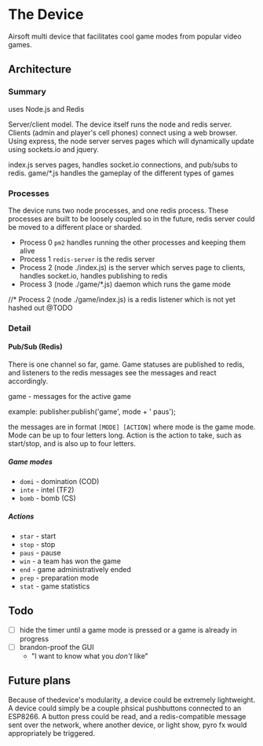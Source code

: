 # The Device

Airsoft multi device that facilitates cool game modes from popular video games.


## Architecture

### Summary

uses Node.js and Redis

Server/client model. The device itself runs the node and redis server. Clients (admin and player's cell phones) connect using a web browser. Using express, the node server serves pages which will dynamically update using sockets.io and jquery.

index.js serves pages, handles socket.io connections, and pub/subs to redis. game/*.js handles the gameplay of the different types of games


### Processes

The device runs two node processes, and one redis process. These processes are built to be loosely coupled so in the future, redis server could be moved to a different place or sharded.

* Process 0 `pm2` handles running the other processes and keeping them alive
* Process 1 `redis-server` is the redis server
* Process 2 (node ./index.js) is the server which serves page to clients, handles socket.io, handles publishing to redis
* Process 3 (node ./game/*.js) daemon which runs the game mode


//* Process 2 (node ./game/index.js) is a redis listener which is not yet hashed out @TODO



### Detail


#### Pub/Sub (Redis)

There is one channel so far, game. Game statuses are published to redis, and listeners to the redis messages see the messages and react accordingly.

game - messages for the active game

example: publisher.publish('game', mode + ' paus');

the messages are in format `[MODE] [ACTION]` where mode is the game mode. Mode can be up to four letters long. Action is the action to take, such as start/stop, and is also up to four letters.

##### Game modes

* `domi` - domination (COD)
* `inte` - intel (TF2)
* `bomb` - bomb (CS)

##### Actions

* `star` - start
* `stop` - stop
* `paus` - pause
* `win` - a team has won the game
* `end` - game administratively ended
* `prep` - preparation mode
* `stat` - game statistics




## Todo

* [ ] hide the timer until a game mode is pressed or a game is already in progress 
* [ ] brandon-proof the GUI
  * "I want to know what you _don't_ like"
  
  
## Future plans

Because of thedevice's modularity, a device could be extremely lightweight. A device could simply be a couple phsical pushbuttons connected to an ESP8266. A button press could be read, and a redis-compatible message sent over the network, where another device, or light show, pyro fx would appropriately be triggered. 